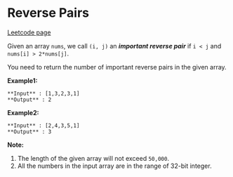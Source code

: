 # Reverse Pairs
[Leetcode page](https://leetcode.com/problems/reverse-pairs/description)

Given an array `nums`, we call `(i, j)` an **_important reverse pair_** if `i
< j` and `nums[i] > 2*nums[j]`.

You need to return the number of important reverse pairs in the given array.

**Example1:**

    
    
    **Input** : [1,3,2,3,1]
    **Output** : 2
    

**Example2:**

    
    
    **Input** : [2,4,3,5,1]
    **Output** : 3
    

**Note:**  

  1. The length of the given array will not exceed `50,000`.
  2. All the numbers in the input array are in the range of 32-bit integer.

